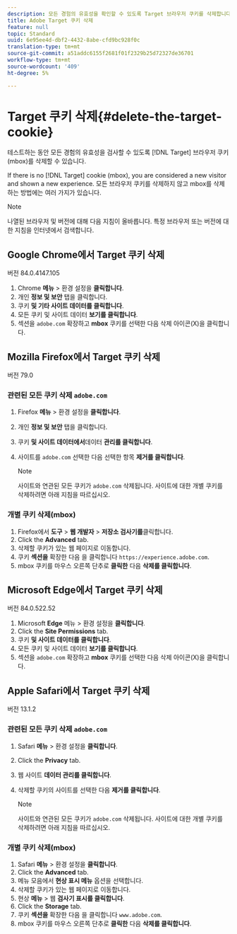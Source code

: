 ```yaml
---
description: 모든 경험의 유효성을 확인할 수 있도록 Target 브라우저 쿠키를 삭제합니다.
title: Adobe Target 쿠키 삭제
feature: null
topic: Standard
uuid: 6e95ee4d-dbf2-4432-8abe-cfd9bc928f0c
translation-type: tm+mt
source-git-commit: a51addc6155f2681f01f2329b25d72327de36701
workflow-type: tm+mt
source-wordcount: '409'
ht-degree: 5%

---
```



# Target 쿠키 삭제{#delete-the-target-cookie}

테스트하는 동안 모든 경험의 유효성을 검사할 수 있도록 [!DNL Target] 브라우저 쿠키(mbox)를 삭제할 수 있습니다.

If there is no [!DNL Target] cookie (mbox), you are considered a new visitor and shown a new experience. 모든 브라우저 쿠키를 삭제하지 않고 mbox를 삭제하는 방법에는 여러 가지가 있습니다.

>[!NOTE]
>
>나열된 브라우저 및 버전에 대해 다음 지침이 올바릅니다. 특정 브라우저 또는 버전에 대한 지침을 인터넷에서 검색합니다.

## Google Chrome에서 Target 쿠키 삭제

버전 84.0.4147.105

1. Chrome **메뉴** > 환경 설정을 **클릭합니다**.
1. 개인 **정보 및 보안** 탭을 클릭합니다.
1. 쿠키 **및 기타 사이트 데이터를 클릭합니다**.
1. 모든 쿠키 및 사이트 데이터 **보기를 클릭합니다**.
1. 섹션을 `adobe.com` 확장하고 **mbox** 쿠키를 선택한 다음 삭제 아이콘(X)을 클릭합니다.

## Mozilla Firefox에서 Target 쿠키 삭제

버전 79.0

### 관련된 모든 쿠키 삭제 `adobe.com`

1. Firefox **메뉴** > 환경 설정을 **클릭합니다**.
1. 개인 **정보 및 보안** 탭을 클릭합니다.
1. 쿠키 **및 사이트 데이터에서**&#x200B;데이터 **관리를 클릭합니다**.
1. 사이트를 `adobe.com` 선택한 다음 선택한 항목 **제거를 클릭합니다**.

   >[!NOTE]
   >
   >사이트와 연관된 모든 쿠키가 `adobe.com` 삭제됩니다. 사이트에 대한 개별 쿠키를 삭제하려면 아래 지침을 따르십시오.

### 개별 쿠키 삭제(mbox)

1. Firefox에서 **도구** > **웹 개발자** > **저장소 검사기를**&#x200B;클릭합니다.
1. Click the **Advanced** tab.
1. 삭제할 쿠키가 있는 웹 페이지로 이동합니다.
1. 쿠키 **섹션을** 확장한 다음 을 클릭합니다 `https://experience.adobe.com`.
1. mbox 쿠키를 마우스 오른쪽 단추로 **클릭한** 다음 **삭제를 클릭합니다**.

## Microsoft Edge에서 Target 쿠키 삭제

버전 84.0.522.52

1. Microsoft **Edge** 메뉴 > 환경 설정을 **클릭합니다**.
1. Click the **Site Permissions** tab.
1. 쿠키 **및 사이트 데이터를 클릭합니다**.
1. 모든 쿠키 및 사이트 데이터 **보기를 클릭합니다**.
1. 섹션을 `adobe.com` 확장하고 **mbox** 쿠키를 선택한 다음 삭제 아이콘(X)을 클릭합니다.

## Apple Safari에서 Target 쿠키 삭제

버전 13.1.2

### 관련된 모든 쿠키 삭제 `adobe.com`

1. Safari **메뉴** > 환경 설정을 **클릭합니다**.
1. Click the **Privacy** tab.
1. 웹 사이트 **데이터 관리를 클릭합니다**.
1. 삭제할 쿠키의 사이트를 선택한 다음 **제거를 클릭합니다**.

   >[!NOTE]
   >
   >사이트와 연관된 모든 쿠키가 `adobe.com` 삭제됩니다. 사이트에 대한 개별 쿠키를 삭제하려면 아래 지침을 따르십시오.

### 개별 쿠키 삭제(mbox)

1. Safari **메뉴** > 환경 설정을 **클릭합니다**.
1. Click the **Advanced** tab.
1. 메뉴 모음에서 **현상 표시 메뉴** 옵션을 선택합니다.
1. 삭제할 쿠키가 있는 웹 페이지로 이동합니다.
1. 현상 **메뉴** > 웹 **검사기 표시를 클릭합니다**.
1. Click the **Storage** tab.
1. 쿠키 **섹션을** 확장한 다음 을 클릭합니다 `www.adobe.com`.
1. mbox 쿠키를 마우스 오른쪽 단추로 **클릭한** 다음 **삭제를 클릭합니다**.
